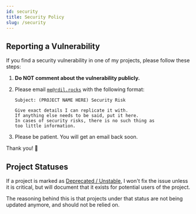 ```yaml
---
id: security
title: Security Policy
slug: /security
---
```


## Reporting a Vulnerability

If you find a security vulnerability in one of my projects, please follow these steps:

1. **Do NOT comment about the vulnerability publicly.**
2. Please email [`me@rdil.rocks`](mailto:me@rdil.rocks) with the following format:

    ```none
    Subject: (PROJECT NAME HERE) Security Risk

    Give exact details I can replicate it with.
    If anything else needs to be said, put it here.
    In cases of security risks, there is no such thing as
    too little information.
    ```

3. Please be patient. You will get an email back soon.

Thank you! :raised_hands:

## Project Statuses

If a project is marked as [Deprecated / Unstable](support-policy#deprecated-unsupported), I won't fix the issue unless it is critical, but will document that it exists for potential users of the project.

The reasoning behind this is that projects under that status are not being updated anymore, and should not be relied on.
